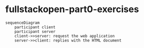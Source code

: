 # fullstackopen-part0-exercises

```mermaid
sequenceDiagram
    participant client
    participant server
    client->>server: request the web application
    server->>client: replies with the HTML document
```
